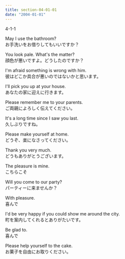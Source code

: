 ```yaml
---
title: section-04-01-01
date: "2004-01-01"
---
```


4-1-1

<!-- end -->

May I use the bathroom?  
お手洗いをお借りしてもいいですか？  

You look pale. What's the matter?  
顔色が悪いですよ。どうしたのですか？  

I'm afraid something is wrong with him.  
彼はどこか具合が悪いのではないかと思います。  

I'll pick you up at your house.  
あなたの家に迎えに行きます。  

Please remember me to your parents.  
ご両親によろしく伝えてください。  

It's a long time since I saw you last.  
久しぶりですね。  

Please make yourself at home.  
どうぞ、楽になさってください。  

Thank you very much.  
どうもありがとうございます。  

The pleasure is mine.  
こちらこそ  

Will you come to our party?  
パーティーに来ませんか？  

With pleasure.  
喜んで  

I'd be very happy if you could show me around the city.  
町を案内してくれるとありがたいです。  

Be glad to.  
喜んで  

Please help yourself to the cake.  
お菓子を自由にお取りください。  







